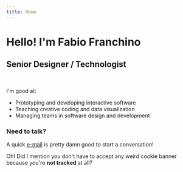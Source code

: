 ```yaml
---
title: Home
---
```


# Hello! I'm Fabio Franchino

## Senior Designer / Technologist

<br />

I'm good at:

- Prototyping and developing <span class="s" data-type="underline">interactive software</span>
- Teaching <span class="s" data-type="underline">creative coding</span> and <span class="s" data-type="underline">data visualization</span>
- <span class="s" data-type="underline">Managing teams</span> in software design and development

### Need to talk?

A quick <span class="s" data-type="box" data-color="#333">[e-mail](mailto:hello@fabiofranchino.com)</span> is pretty damn good to start a conversation!

Oh! Did I mention you don't have to accept any weird cookie banner because you're **not tracked** at all?